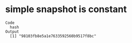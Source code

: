 # simple snapshot is constant

    Code
      hash
    Output
      [1] "98103fb8e5a1e7633592560b9517f8bc"


